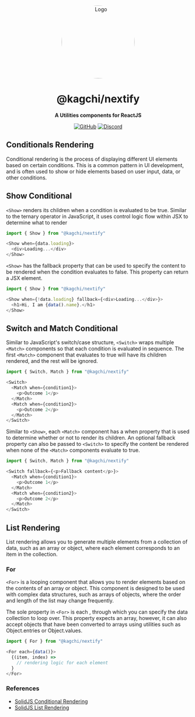 <div align="center">

<img src="https://i.kagchi.my.id/nezuko.png" alt="Logo" width="200px" height="200px" style="border-radius:50%"/>

# @kagchi/nextify

**A Utilities components for ReactJS**

[![GitHub](https://img.shields.io/github/license/KagChi/nextify)](https://github.com/KagChi/nextify/blob/main/LICENSE)
[![Discord](https://discordapp.com/api/guilds/785715968608567297/embed.png)](https://kagchi.my.id)

</div>

## Conditionals Rendering
Conditional rendering is the process of displaying different UI elements based on certain conditions. This is a common pattern in UI development, and is often used to show or hide elements based on user input, data, or other conditions.

## Show Conditional
`<Show>` renders its children when a condition is evaluated to be true. Similar to the ternary operator in JavaScript, it uses control logic flow within JSX to determine what to render
```ts
import { Show } from "@kagchi/nextify"

<Show when={data.loading}>
  <div>Loading...</div>
</Show>
```
`<Show>` has the fallback property that can be used to specify the content to be rendered when the condition evaluates to false. This property can return a JSX element.
```ts
import { Show } from "@kagchi/nextify"

<Show when={!data.loading} fallback={<div>Loading...</div>}>
  <h1>Hi, I am {data().name}.</h1>
</Show>
```

## Switch and Match Conditional
Similar to JavaScript's switch/case structure, `<Switch>` wraps multiple `<Match>` components so that each condition is evaluated in sequence. The first `<Match>` component that evaluates to true will have its children rendered, and the rest will be ignored.

```ts
import { Switch, Match } from "@kagchi/nextify"

<Switch>
  <Match when={condition1}>
    <p>Outcome 1</p>
  </Match>
  <Match when={condition2}>
    <p>Outcome 2</p>
  </Match>
</Switch>

```
Similar to `<Show>`, each `<Match>` component has a when property that is used to determine whether or not to render its children. An optional fallback property can also be passed to `<Switch>` to specify the content be rendered when none of the `<Match>` components evaluate to true.

```ts
import { Switch, Match } from "@kagchi/nextify"

<Switch fallback={<p>Fallback content</p>}>
  <Match when={condition1}>
    <p>Outcome 1</p>
  </Match>
  <Match when={condition2}>
    <p>Outcome 2</p>
  </Match>
</Switch>
```

## List Rendering
List rendering allows you to generate multiple elements from a collection of data, such as an array or object, where each element corresponds to an item in the collection.

### For
`<For>` is a looping component that allows you to render elements based on the contents of an array or object. This component is designed to be used with complex data structures, such as arrays of objects, where the order and length of the list may change frequently.

The sole property in `<For>` is each , through which you can specify the data collection to loop over. This property expects an array, however, it can also accept objects that have been converted to arrays using utilities such as Object.entries or Object.values.

```ts
import { For } from "@kagchi/nextify"

<For each={data()}>
  {(item, index) =>
    // rendering logic for each element
  }
</For>
```

### References
- [SolidJS Conditional Rendering](https://docs.solidjs.com/concepts/control-flow/conditional-rendering)
- [SolidJS List Rendering](https://docs.solidjs.com/concepts/control-flow/list-rendering)